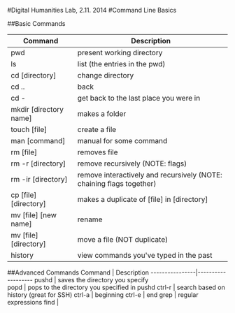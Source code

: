 #Digital Humanities Lab, 2.11. 2014
#Command Line Basics

##Basic Commands

Command		|	Description
----------------|---------------------------------
pwd		|	present working directory
ls		|	list (the entries in the pwd)
cd [directory]	|	change directory
cd ..		|	back
cd -		|	get back to the last place you were in
mkdir [directory name]|	makes a folder
touch [file]	|	create a file
man [command]	|	manual for some command
rm [file]	|	removes file
rm -r [directory] |	remove recursively (NOTE: flags)
rm -ir [directory] |	remove interactively and recursively (NOTE: chaining flags together)
cp [file] [directory]|	makes a duplicate of [file] in [directory]	
mv [file] [new name] |	rename
mv [file] [directory] |	move a file (NOT duplicate)
history |	view commands you've typed in the past

##Advanced Commands
Command		|	Description
----------------|-------------------
pushd		|	saves the directory you specify 		
popd		|	pops to the directory you specified in pushd
ctrl-r		|	search based on history (great for SSH)
ctrl-a		|	beginning
ctrl-e		|	end
grep		|	regular expressions
find		|		
